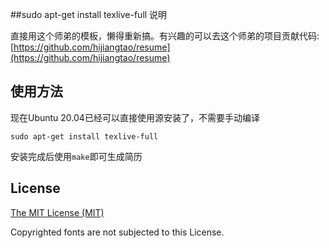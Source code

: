 ##sudo apt-get install texlive-full 说明

直接用这个师弟的模板，懒得重新搞。有兴趣的可以去这个师弟的项目贡献代码:
[https://github.com/hijiangtao/resume](https://github.com/hijiangtao/resume)

## 使用方法

现在Ubuntu 20.04已经可以直接使用源安装了，不需要手动编译

```
sudo apt-get install texlive-full
```

安装完成后使用`make`即可生成简历

## License

[The MIT License (MIT)](http://opensource.org/licenses/MIT)

Copyrighted fonts are not subjected to this License.
